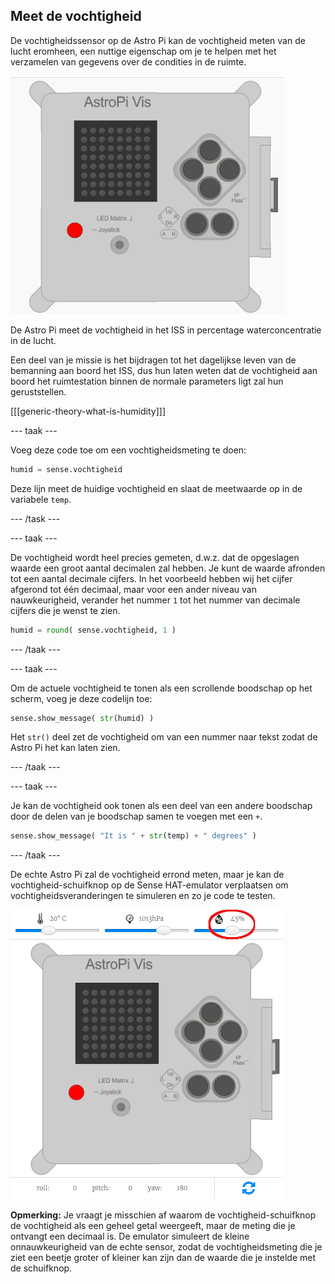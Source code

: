 ## Meet de vochtigheid

De vochtigheidssensor op de Astro Pi kan de vochtigheid meten van de lucht eromheen, een nuttige eigenschap om je te helpen met het verzamelen van gegevens over de condities in de ruimte.

![Boodschap over de vochtigheid](images/degrees-message.gif)

De Astro Pi meet de vochtigheid in het ISS in percentage waterconcentratie in de lucht.

Een deel van je missie is het bijdragen tot het dagelijkse leven van de bemanning aan boord het ISS, dus hun laten weten dat de vochtigheid aan boord het ruimtestation binnen de normale parameters ligt zal hun geruststellen.

[[[generic-theory-what-is-humidity]]]

\--- taak \---

Voeg deze code toe om een vochtigheidsmeting te doen:

```python
humid = sense.vochtigheid
```

Deze lijn meet de huidige vochtigheid en slaat de meetwaarde op in de variabele `temp`.

\--- /task \---

\--- taak \---

De vochtigheid wordt heel precies gemeten, d.w.z. dat de opgeslagen waarde een groot aantal decimalen zal hebben. Je kunt de waarde afronden tot een aantal decimale cijfers. In het voorbeeld hebben wij het cijfer afgerond tot één decimaal, maar voor een ander niveau van nauwkeurigheid, verander het nummer `1` tot het nummer van decimale cijfers die je wenst te zien.

```python
humid = round( sense.vochtigheid, 1 )
```

\--- /taak \---

\--- taak \---

Om de actuele vochtigheid te tonen als een scrollende boodschap op het scherm, voeg je deze codelijn toe:

```python
sense.show_message( str(humid) )
```

Het `str()` deel zet de vochtigheid om van een nummer naar tekst zodat de Astro Pi het kan laten zien.

\--- /taak \---

\--- taak \---

Je kan de vochtigheid ook tonen als een deel van een andere boodschap door de delen van je boodschap samen te voegen met een `+`.

```python
sense.show_message( "It is " + str(temp) + " degrees" )
```

\--- /taak \---

De echte Astro Pi zal de vochtigheid errond meten, maar je kan de vochtigheid-schuifknop op de Sense HAT-emulator verplaatsen om vochtigheidsveranderingen te simuleren en zo je code te testen.

![Vochtigheids-schuifknop](images/humidity-slider.png)

**Opmerking:** Je vraagt je misschien af waarom de vochtigheid-schuifknop de vochtigheid als een geheel getal weergeeft, maar de meting die je ontvangt een decimaal is. De emulator simuleert de kleine onnauwkeurigheid van de echte sensor, zodat de vochtigheidsmeting die je ziet een beetje groter of kleiner kan zijn dan de waarde die je instelde met de schuifknop.